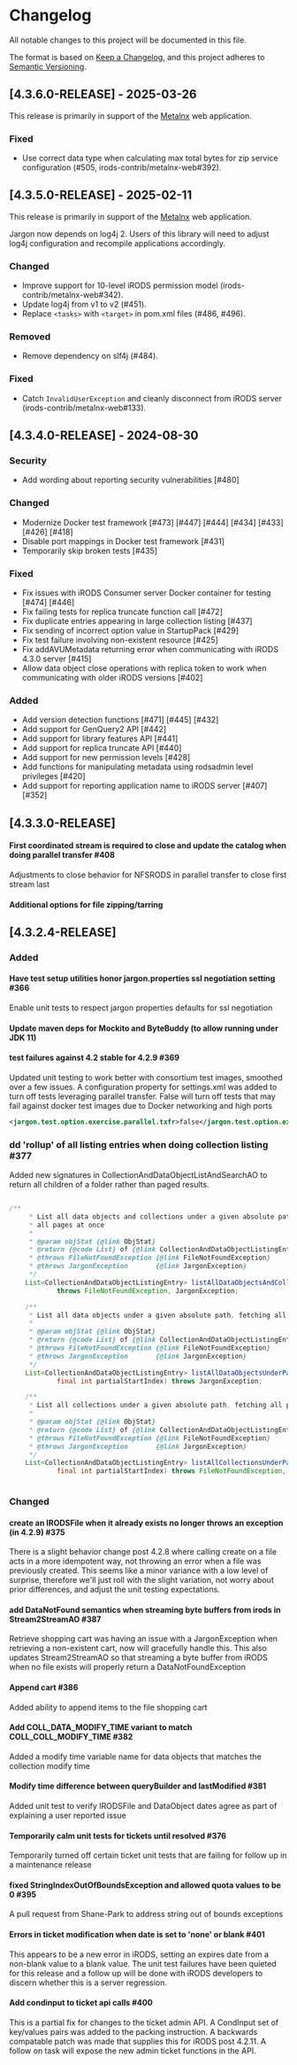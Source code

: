 # Changelog

All notable changes to this project will be documented in this file.

The format is based on [Keep a Changelog](https://keepachangelog.com/en/1.0.0/),
and this project adheres to [Semantic Versioning](https://semver.org/spec/v2.0.0.html).

## [4.3.6.0-RELEASE] - 2025-03-26

This release is primarily in support of the [Metalnx](https://github.com/irods-contrib/metalnx-web) web application.

### Fixed

- Use correct data type when calculating max total bytes for zip service configuration (#505, irods-contrib/metalnx-web#392).

## [4.3.5.0-RELEASE] - 2025-02-11

This release is primarily in support of the [Metalnx](https://github.com/irods-contrib/metalnx-web) web application.

Jargon now depends on log4j 2. Users of this library will need to adjust log4j configuration and recompile applications accordingly.

### Changed

- Improve support for 10-level iRODS permission model (irods-contrib/metalnx-web#342).
- Update log4j from v1 to v2 (#451).
- Replace `<tasks>` with `<target>` in pom.xml files (#486, #496).

### Removed

- Remove dependency on slf4j (#484).

### Fixed

- Catch `InvalidUserException` and cleanly disconnect from iRODS server (irods-contrib/metalnx-web#133).

## [4.3.4.0-RELEASE] - 2024-08-30

### Security

- Add wording about reporting security vulnerabilities [#480]

### Changed

- Modernize Docker test framework [#473] [#447] [#444] [#434] [#433] [#426] [#418]
- Disable port mappings in Docker test framework [#431]
- Temporarily skip broken tests [#435]

### Fixed

- Fix issues with iRODS Consumer server Docker container for testing [#474] [#446]
- Fix failing tests for replica truncate function call [#472]
- Fix duplicate entries appearing in large collection listing [#437]
- Fix sending of incorrect option value in StartupPack [#429]
- Fix test failure involving non-existent resource [#425]
- Fix addAVUMetadata returning error when communicating with iRODS 4.3.0 server [#415]
- Allow data object close operations with replica token to work when communicating with older iRODS versions [#402]

### Added

- Add version detection functions [#471] [#445] [#432]
- Add support for GenQuery2 API [#442]
- Add support for library features API [#441]
- Add support for replica truncate API [#440]
- Add support for new permission levels [#428]
- Add functions for manipulating metadata using rodsadmin level privileges [#420]
- Add support for reporting application name to iRODS server [#407] [#352]

## [4.3.3.0-RELEASE]

#### First coordinated stream is required to close and update the catalog when doing parallel transfer #408

Adjustments to close behavior for NFSRODS in parallel transfer to close first stream last

#### Additional options for file zipping/tarring

## [4.3.2.4-RELEASE]

### Added

#### Have test setup utilities honor jargon.properties ssl negotiation setting #366

Enable unit tests to respect jargon properties defaults for ssl negotiation

#### Update maven deps for Mockito and ByteBuddy (to allow running under JDK 11)

#### test failures against 4.2 stable for 4.2.9 #369

Updated unit testing to work better with consortium test images, smoothed over a few issues. A configuration
property for settings.xml was added to turn off tests leveraging parallel transfer. False will turn off tests that may 
fail against docker test images due to Docker networking and high ports 

```xml
<jargon.test.option.exercise.parallel.txfr>false</jargon.test.option.exercise.parallel.txfr>

```

### dd 'rollup' of all listing entries when doing collection listing #377

Added new signatures in CollectionAndDataObjectListAndSearchAO to return all children of a folder rather than paged results.

```java

/**
	 * List all data objects and collections under a given absolute path, fetching
	 * all pages at once
	 * 
	 * @param objStat {@link ObjStat}
	 * @return {@code List} of {@link CollectionAndDataObjectListingEntry}
	 * @throws FileNotFoundException {@link FileNotFoundException}
	 * @throws JargonException       {@link JargonException}
	 */
	List<CollectionAndDataObjectListingEntry> listAllDataObjectsAndCollectionsUnderPath(final ObjStat objStat)
			throws FileNotFoundException, JargonException;

	/**
	 * List all data objects under a given absolute path, fetching all pages at once
	 * 
	 * @param objStat {@link ObjStat}
	 * @return {@code List} of {@link CollectionAndDataObjectListingEntry}
	 * @throws FileNotFoundException {@link FileNotFoundException}
	 * @throws JargonException       {@link JargonException}
	 */
	List<CollectionAndDataObjectListingEntry> listAllDataObjectsUnderPath(final String absolutePathToParent,
			final int partialStartIndex) throws JargonException;

	/**
	 * List all collections under a given absolute path, fetching all pages at once
	 * 
	 * @param objStat {@link ObjStat}
	 * @return {@code List} of {@link CollectionAndDataObjectListingEntry}
	 * @throws FileNotFoundException {@link FileNotFoundException}
	 * @throws JargonException       {@link JargonException}
	 */
	List<CollectionAndDataObjectListingEntry> listAllCollectionsUnderPath(final String absolutePathToParent,
			final int partialStartIndex) throws FileNotFoundException, JargonException;



```

### Changed

#### create an IRODSFile when it already exists no longer throws an exception (in 4.2.9) #375

There is a slight behavior change post 4.2.8 where calling create on a file acts in a more idempotent way, not throwing an error when a file was previously created. This seems like a minor variance with a low level of surprise, therefore we'll just roll with the slight variation, not worry about prior differences, and adjust the unit testing expectations.

#### add DataNotFound semantics when streaming byte buffers from irods in Stream2StreamAO #387

Retrieve shopping cart was having an issue with a JargonException when retrieving a non-existent cart, now will gracefully handle this. This also updates Stream2StreamAO so that streaming a byte buffer from iRODS when no file exists will properly return a DataNotFoundException

#### Append cart #386

Added ability to append items to the file shopping cart

#### Add COLL_DATA_MODIFY_TIME variant to match COLL_COLL_MODIFY_TIME #382

Added a modify time variable name for data objects that matches the collection modify time

#### Modify time difference between queryBuilder and lastModified #381

Added unit test to verify IRODSFile and DataObject dates agree as part of explaining a user reported issue

####  Temporarily calm unit tests for tickets until resolved  #376

Temporarily turned off certain ticket unit tests that are failing for follow up in a maintenance release

#### fixed StringIndexOutOfBoundsException and allowed quota values to be 0 #395

A pull request from Shane-Park to address string out of bounds exceptions

#### Errors in ticket modification when date is set to 'none' or blank #401

This appears to be a new error in iRODS, setting an expires date from a non-blank value to a blank value. The unit test failures have been quieted for this release and a follow up will be done with iRODS developers to discern whether this is a server regression.

#### Add condinput to ticket api calls #400

This is a partial fix for changes to the ticket admin API. A CondInput set of key/values pairs was added to the packing
instruction. A backwards compatable patch was made that supplies this for iRODS post 4.2.11. A follow on task will
expose the new admin ticket functions in the API.


